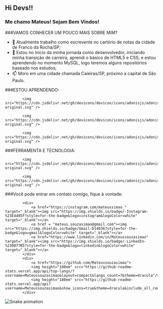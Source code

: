 ## Hi Devs!!
### Me chamo Mateus! Sejam Bem Vindos!

###VAMOS CONHECER UM POUCO MAIS SOBRE MIM?

- 🔭 Atualmente trabalho como escrevente no cartório de notas da cidade de Franco da Rocha/SP; 
- 🌱 Estou no inicio da minha jornada como desenvolvedor, iniciando minha transição de carreira, aprendi o básico de HTML5 e CSS; e estou aprendendo no momento MySQL, logo teremos alguns repositórios baseado nos estudos;
- 📫 Moro em uma cidade chamada Caieiras/SP, próximo a capital de São Paulo.

###ESTOU APRENDENDO:

<!DOCTYPE html>
<html>
<head>
<meta charset="UTF-8"/>
</head>
<body>

            <img src="https://cdn.jsdelivr.net/gh/devicons/devicon/icons/adonisjs/adonisjs-original.svg" />

            <img src="https://cdn.jsdelivr.net/gh/devicons/devicon/icons/adonisjs/adonisjs-original.svg" />

            <img src="https://cdn.jsdelivr.net/gh/devicons/devicon/icons/adonisjs/adonisjs-original.svg" />

###FERRAMENTA E TECNOLOGIA:


            <img src="https://cdn.jsdelivr.net/gh/devicons/devicon/icons/adonisjs/adonisjs-original.svg" />
          
            <img src="https://cdn.jsdelivr.net/gh/devicons/devicon/icons/adonisjs/adonisjs-original.svg" />
            
###Você pode entrar em contato comigo, fique à vontade:

            <div>
                <a href="https://instagram.com/mateussimao_" target="_blank"><img src="https://img.shields.io/badge/-Instagram-%23E4405F?style=for-the-badge&logo=instagram&logoColor=white" target="_blank"></a>
                <a href = "mateus.souzasimao@gmail.com"><img src="https://img.shields.io/badge/Gmail-D14836?style=for-the-badge&logo=gmail&logoColor=white" target="_blank"></a>
                <a href="https://www.linkedin.com/in/Mateussouzasimao" target="_blank"><img src="https://img.shields.io/badge/-LinkedIn-%230077B5?style=for-the-badge&logo=linkedin&logoColor=white" target="_blank"></a>   
            </div>
            <div>
                <a href="https://github.com/Mateussouzasimao">
                <img height="180em" src="https://github-readme-stats.vercel.app/api/top-langs/?username=Mateussouzasimao&layout=compact&langs_count=7&theme=dracula"/>
                <img height="180em" src="https://github-readme-stats.vercel.app/api?username=Mateussouzasimao&show_icons=true&theme=dracula&include_all_commits=true&count_private=true"/>
            </div>
</body>
</html>

![Snake animation](https://github.com/Mateussouzasimao/Mateussouzasimao/blob/output/github-contribution-grid-snake.svg)
          
                  
        
          
          
          

